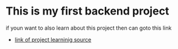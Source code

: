 # This is my first backend project
if youn want to also learn about this project then can goto this link
- [link of project learninig source](https://youtu.be/7fjOw8ApZ1I)